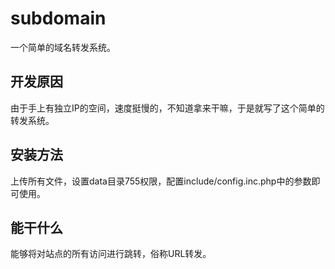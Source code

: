 subdomain
==============

一个简单的域名转发系统。

## 开发原因

由于手上有独立IP的空间，速度挺慢的，不知道拿来干嘛，于是就写了这个简单的转发系统。

## 安装方法

上传所有文件，设置data目录755权限，配置include/config.inc.php中的参数即可使用。

## 能干什么

能够将对站点的所有访问进行跳转，俗称URL转发。
